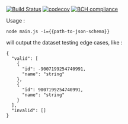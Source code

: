 [![Build Status](https://travis-ci.org/Err0r500/json-contract-tests-generator.svg?branch=master)](https://travis-ci.org/Err0r500/json-contract-tests-generator)
[![codecov](https://codecov.io/gh/Err0r500/json-contract-tests-generator/branch/master/graph/badge.svg)](https://codecov.io/gh/Err0r500/json-contract-tests-generator)
[![BCH compliance](https://bettercodehub.com/edge/badge/Err0r500/json-contract-tests-generator?branch=master)](https://bettercodehub.com/)


Usage : 
```
node main.js -i={{path-to-json-schema}}
```

will output the dataset testing edge cases, like :

```
{
  "valid": [
    {
      "id": -9007199254740991,
      "name": "string"
    },
    {
      "id": 9007199254740991,
      "name": "string"
    }
  ],
  "invalid": []
}
```